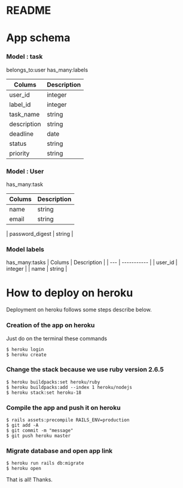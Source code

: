 # README

# App schema
### Model : task

belongs_to:user
has_many:labels

| Colums | Description |
| --- | ----------- |
| user_id | integer |
| label_id | integer |
| task_name | string |
| description | string |
| deadline | date |
| status | string |
| priority | string |



### Model : User

has_many:task

| Colums | Description |
| --- | ----------- |
| name | string |
| email | string |

| password_digest | string |

### Model labels

has_many:tasks
| Colums | Description |
| --- | ----------- |
| user_id | integer |
| name | string |

# How to deploy on heroku
Deployment on heroku follows some steps describe below.


### Creation of the app on heroku
Just do on the terminal these commands

```
$ heroku login
$ heroku create
```
### Change the stack because we use ruby version 2.6.5
```
$ heroku buildpacks:set heroku/ruby
$ heroku buildpacks:add --index 1 heroku/nodejs
$ heroku stack:set heroku-18
```

### Compile the app and push it on heroku
```
$ rails assets:precompile RAILS_ENV=production
$ git add -A
$ git commit -m "message"
$ git push heroku master
```
### Migrate database and open app link

```
$ heroku run rails db:migrate
$ heroku open
```
That is all! Thanks.